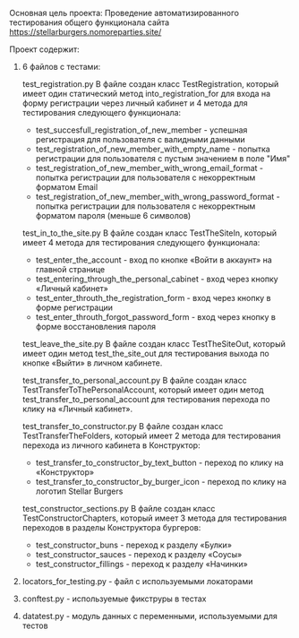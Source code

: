 Основная цель проекта: 
Проведение автоматизированного тестирования общего функционала сайта https://stellarburgers.nomoreparties.site/

Проект содержит:
1. 6 файлов с тестами:


    test_registration.py
    В файле создан класс TestRegistration, который имеет один статический метод 
    into_registration_for для входа на форму регистрации через личный кабинет
    и 4 метода для тестирования следующего функционала:
    - test_succesfull_registration_of_new_member 
           - успешная регистрация для пользователя с валидными данными
    - test_registration_of_new_member_with_empty_name 
           - попытка регистрации для пользователя с пустым значением в поле "Имя"
    - test_registration_of_new_member_with_wrong_email_format 
           - попытка регистрации для пользователя с некорректным форматом Email
    - test_registration_of_new_member_with_wrong_password_format 
           - попытка регистрации для пользователя с некорректным форматом пароля (меньше 6 символов)
 
    test_in_to_the_site.py
    В файле создан класс TestTheSiteIn, который имеет 4 метода для тестирования следующего функционала:
    - test_enter_the_account - вход по кнопке «Войти в аккаунт» на главной странице
    - test_entering_through_the_personal_cabinet - вход через кнопку «Личный кабинет»
    - test_enter_throuth_the_registration_form - вход через кнопку в форме регистрации
    - test_enter_throuth_forgot_password_form - вход через кнопку в форме восстановления пароля
       
    test_leave_the_site.py
    В файле создан класс TestTheSiteOut, который имеет один метод test_the_site_out 
    для тестирования выхода по кнопке «Выйти» в личном кабинете.
    
    test_transfer_to_personal_account.py
    В файле создан класс TestTransferToThePersonalAccount, который имеет один 
    метод test_transfer_to_personal_account 
    для тестирования перехода по клику на «Личный кабинет».

    test_transfer_to_constructor.py
    В файле создан класс TestTransferTheFolders, который имеет 2 метода для тестирования
    перехода из личного кабинета в Конструктор:    
    - test_transfer_to_constructor_by_text_button - переход по клику на «Конструктор»
    - test_transfer_to_constructor_by_burger_icon - переход по клику на логотип Stellar Burgers

    test_constructor_sections.py
    В файле создан класс TestConstructorChapters, который имеет 3 метода для тестирования
    переходов в разделы Конструктора бургеров:
    - test_constructor_buns -  переход к разделу «Булки»
    - test_constructor_sauces - переход к разделу «Соусы»
    - test_constructor_fillings - переход к разделу «Начинки»

2. locators_for_testing.py - файл с используемыми локаторами
3. conftest.py - используемые фикструры в тестах
4. datatest.py - модуль данных с переменными, используемыми для тестов
